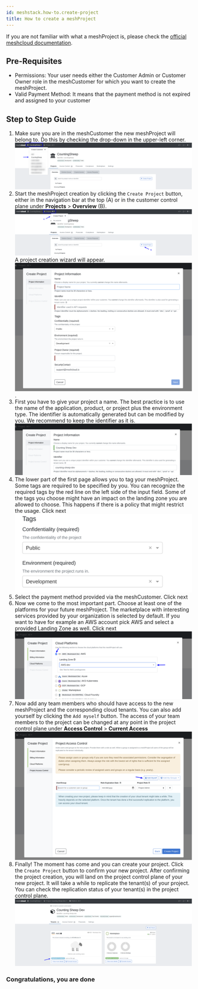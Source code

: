 ```yaml
---
id: meshstack.how-to.create-project
title: How to create a meshProject
---
```


If you are not familiar with what a meshProject is, please check the [official meshcloud documentation](meshcloud.md).

## Pre-Requisites

- Permissions: Your user needs either the Customer Admin or Customer Owner role in the meshCustomer for which you want to create the meshProject.
- Valid Payment Method: It means that the payment method is not expired and assigned to your customer

## Step to Step Guide

 1. Make sure you are in the meshCustomer the new meshProject will belong to. Do this by checking the drop-down in the upper-left corner.
![Select meshCustomer in the upper left corner](./assets/project-creation/choose-customer.png "Pick meshCustomer")
 2. Start the meshProject creation by clicking the `Create Project` button, either in the navigation bar at the top (A) or
 in the customer control plane under **Projects** > **Overview** (B).
 ![Start meshProject Creation](./assets/project-creation/start-project-creation.png "Start Project Creation")
A project creation wizard will appear.
![Project Creation Wizard](./assets/project-creation/open-project-wizard.png "Project Creation Wizard").
 3. First you have to give your project a name. The best practice is to use the name of the application, product, or project plus the environment type. The identifier is automatically generated but can be modified by you. We recommend to keep the identifier as it is. ![General Information](./assets/project-creation/choose-project-name.png "Naming")
 4. The lower part of the first page allows you to tag your meshProject. Some tags are required to be specified by you. You can recognize the required tags by the red line on the left side of the input field. Some of the tags you choose might have an impact on the landing zone you are allowed to choose. This happens if there is a policy that might restrict the usage. Click next![Tags](./assets/project-creation/choose-tags.png "Tags")
 5. Select the payment method provided via the meshCustomer. Click next
 6. Now we come to the most important part. Choose at least one of the platforms for your future meshProject. The marketplace with interesting services provided by your organization is selected by default. If you want to have for example an AWS account pick AWS and select a provided Landing Zone as well. Click next  ![Platform and Landing Zone](./assets/project-creation/choose-platform-lz.png "Platform and Landing Zone")
 7. Now add any team members who should have access to the new meshProject and the corresponding cloud tenants. You can also add yourself by clicking the `Add myself` button. The access of your team members to the project can be changed at any point in the project control plane under **Access Control** > **Current Access** ![Add Users and Groups](./assets/project-creation/add-yourself.png "Add Users and Groups")
 8. Finally! The moment has come and you can create your project. Click the `Create Project` button to confirm your new project. After confirming the project creation, you will land on the project control plane of your new project. It will take a while to replicate the tenant(s) of your project. You can check the replication status of your tenant(s) in the project control plane.
![Check Replication Status](./assets/project-creation/replication-status.png "Check Replication Status")

### Congratulations, you are done
